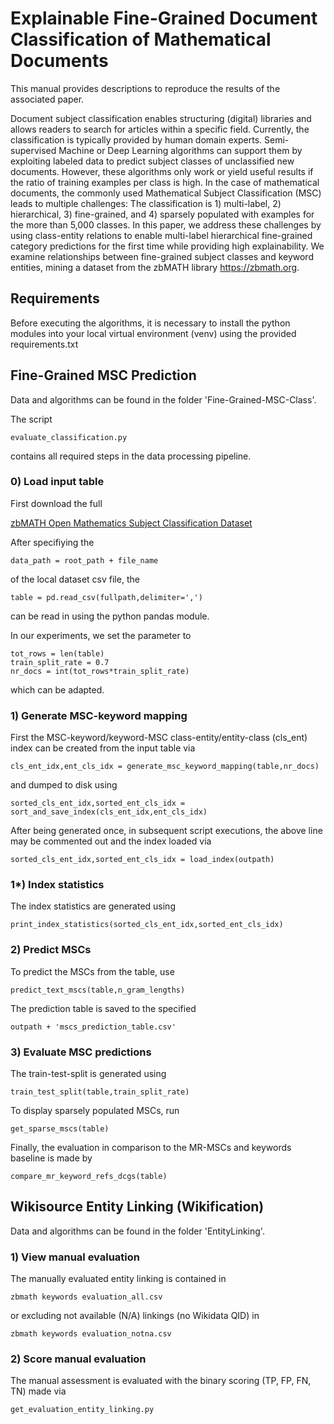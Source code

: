 # Explainable Fine-Grained Document Classification of Mathematical Documents

This manual provides descriptions to reproduce the results of the associated paper.

Document subject classification enables structuring (digital) libraries and allows readers to search for articles within a specific field.
Currently, the classification is typically provided by human domain experts.
Semi-supervised Machine or Deep Learning algorithms can support them by exploiting labeled data to predict subject classes of unclassified new documents.
However, these algorithms only work or yield useful results if the ratio of training examples per class is high.
In the case of mathematical documents, the commonly used Mathematical Subject Classification (MSC) leads to multiple challenges: The classification is 1) multi-label, 2) hierarchical, 3) fine-grained, and 4) sparsely populated with examples for the more than 5,000 classes.
In this paper, we address these challenges by using class-entity relations to enable multi-label hierarchical fine-grained category predictions for the first time while providing high explainability.
We examine relationships between fine-grained subject classes and keyword entities, mining a dataset from the zbMATH library https://zbmath.org.

## Requirements

Before executing the algorithms, it is necessary to install the python modules into your local virtual environment (venv) using the provided requirements.txt

## Fine-Grained MSC Prediction

Data and algorithms can be found in the folder 'Fine-Grained-MSC-Class'.

The script
```
evaluate_classification.py
```
contains all required steps in the data processing pipeline.

### 0) Load input table

First download the full

[zbMATH Open Mathematics Subject Classification Dataset](https://zenodo.org/record/6448360#.Yn0W9mBBwhh)

After specifiying the
```
data_path = root_path + file_name
```
of the local dataset csv file, the
```
table = pd.read_csv(fullpath,delimiter=',')
```
can be read in using the python pandas module.

In our experiments, we set the parameter to
```
tot_rows = len(table)
train_split_rate = 0.7
nr_docs = int(tot_rows*train_split_rate)
```
which can be adapted.

### 1) Generate MSC-keyword mapping

First the MSC-keyword/keyword-MSC class-entity/entity-class (cls_ent) index can be created from the input table via
```
cls_ent_idx,ent_cls_idx = generate_msc_keyword_mapping(table,nr_docs)
```
and dumped to disk using
```
sorted_cls_ent_idx,sorted_ent_cls_idx = sort_and_save_index(cls_ent_idx,ent_cls_idx)
```
After being generated once, in subsequent script executions, the above line may be commented out and the index loaded via
```
sorted_cls_ent_idx,sorted_ent_cls_idx = load_index(outpath)
```

### 1*) Index statistics

The index statistics are generated using
```
print_index_statistics(sorted_cls_ent_idx,sorted_ent_cls_idx)
```

### 2) Predict MSCs

To predict the MSCs from the table, use
```
predict_text_mscs(table,n_gram_lengths)
```
The prediction table is saved to the specified
```
outpath + 'mscs_prediction_table.csv'
```

### 3) Evaluate MSC predictions

The train-test-split is generated using
```
train_test_split(table,train_split_rate)
```
To display sparsely populated MSCs, run
```
get_sparse_mscs(table)
```
Finally, the evaluation in comparison to the MR-MSCs and keywords baseline is made by
```
compare_mr_keyword_refs_dcgs(table)
```

## Wikisource Entity Linking (Wikification)

Data and algorithms can be found in the folder 'EntityLinking'.

### 1) View manual evaluation

The manually evaluated entity linking is contained in
```
zbmath keywords evaluation_all.csv
```
or excluding not available (N/A) linkings (no Wikidata QID) in
```
zbmath keywords evaluation_notna.csv
```

### 2) Score manual evaluation

The manual assessment is evaluated with the binary scoring (TP, FP, FN, TN) made via
```
get_evaluation_entity_linking.py
```
